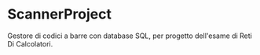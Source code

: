 # ScannerProject
Gestore di codici a barre con database SQL, per progetto dell'esame di Reti Di Calcolatori.
